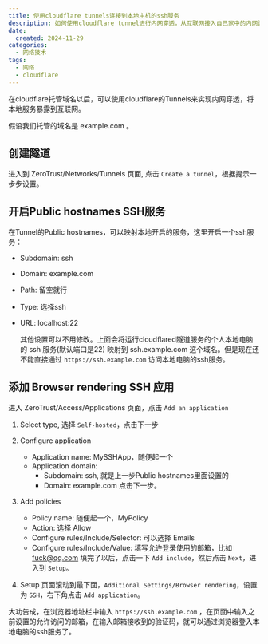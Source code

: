 ```yaml
---
title: 使用cloudflare tunnels连接到本地主机的ssh服务
description: 如何使用cloudflare tunnel进行内网穿透，从互联网接入自己家中的内网设备
date:
  created: 2024-11-29
categories:
  - 网络技术
tags:
  - 网络
  - cloudflare
---
```


在cloudflare托管域名以后，可以使用cloudflare的Tunnels来实现内网穿透，将本地服务暴露到互联网。

<!-- more -->

假设我们托管的域名是 example.com 。

## 创建隧道

进入到 ZeroTrust/Networks/Tunnels 页面, 点击 `Create a tunnel`，根据提示一步步设置。

## 开启Public hostnames SSH服务

在Tunnel的Public hostnames，可以映射本地开启的服务，这里开启一个ssh服务：

- Subdomain: ssh
- Domain: example.com
- Path: 留空就行
- Type: 选择ssh
- URL: localhost:22

  其他设置可以不用修改。上面会将运行cloudflared隧道服务的个人本地电脑的 ssh 服务(默认端口是22) 映射到 ssh.example.com 这个域名。但是现在还不能直接通过 `https://ssh.example.com` 访问本地电脑的ssh服务。

## 添加 Browser rendering SSH 应用

进入 ZeroTrust/Access/Applications 页面，点击 `Add an application`

1. Select type, 选择 `Self-hosted`，点击下一步

2. Configure application
    - Application name: MySSHApp，随便起一个
    - Application domain:
      - Subdomain: ssh, 就是上一步Public hostnames里面设置的
      - Domain: example.com
    点击下一步。

3. Add policies
     - Policy name: 随便起一个，MyPolicy
     - Action: 选择 Allow
     - Configure rules/Include/Selector: 可以选择 Emails
     - Configure rules/Include/Value: 填写允许登录使用的邮箱，比如 <fuck@qq.com>
     填完了以后，点击一下 `Add include`，然后点击 `Next`，进入到 `Setup`。

4. Setup
     页面滚动到最下面，`Additional Settings/Browser rendering`，设置为 `SSH`，右下角点击 `Add application`。

大功告成，在浏览器地址栏中输入 `https://ssh.example.com` ，在页面中输入之前设置的允许访问的邮箱，在输入邮箱接收到的验证码，就可以通过浏览器登入本地电脑的ssh服务了。
